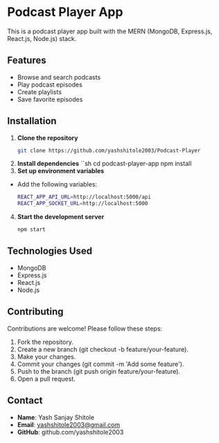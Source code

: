 # Podcast Player App

This is a podcast player app built with the MERN (MongoDB, Express.js, React.js, Node.js) stack.

## Features

- Browse and search podcasts
- Play podcast episodes
- Create playlists
- Save favorite episodes

## Installation

1. **Clone the repository**
   ```sh
   git clone https://github.com/yashshitole2003/Podcast-Player
   
2. **Install dependencies**
   ``sh
   cd podcast-player-app
   npm install
3. **Set up environment variables**
- Add the following variables:
  ```bash
  REACT_APP_API_URL=http://localhost:5000/api
  REACT_APP_SOCKET_URL=http://localhost:5000
4. **Start the development server**
   ```sh
   npm start
## Technologies Used
- MongoDB
- Express.js
- React.js
- Node.js
## Contributing
Contributions are welcome! Please follow these steps:
 1. Fork the repository.
 2. Create a new branch (git checkout -b feature/your-feature).
 3. Make your changes.
 4. Commit your changes (git commit -m 'Add some feature').
 5. Push to the branch (git push origin feature/your-feature).
 6. Open a pull request.

## Contact
- **Name**: Yash Sanjay Shitole
- **Email**: yashshitole2003@gmail.com
- **GitHub**: github.com/yashshitole2003
 
